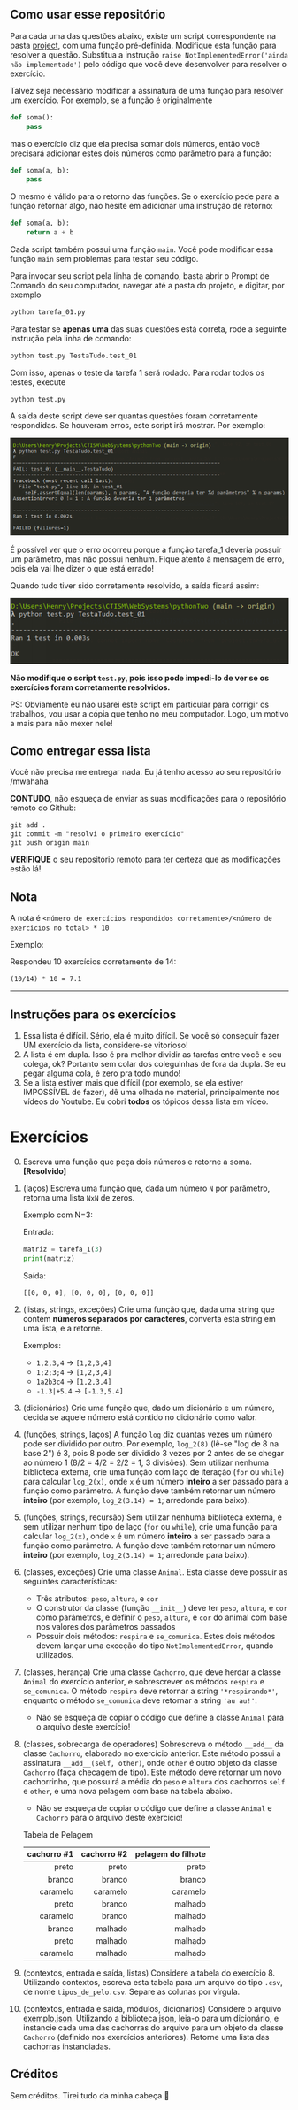 ## Como usar esse repositório

Para cada uma das questões abaixo, existe um script correspondente na pasta [project](project), com uma função pré-definida.
Modifique esta função para resolver a questão. Substitua a instrução `raise NotImplementedError('ainda não implementado')` 
pelo código que você deve desenvolver para resolver o exercício.

Talvez seja necessário modificar a assinatura de uma função para resolver um exercício. Por exemplo, se a função é 
originalmente

```python
def soma():
    pass
``` 

mas o exercício diz que ela precisa somar dois números, então você precisará adicionar estes dois números como parâmetro
para a função:

```python
def soma(a, b):
    pass
```

O mesmo é válido para o retorno das funções. Se o exercício pede para a função retornar algo, não hesite em adicionar uma
instrução de retorno:

```python
def soma(a, b):
    return a + b
```

Cada script também possui uma função `main`. Você pode modificar essa função `main` sem problemas para testar seu código.

Para invocar seu script pela linha de comando, basta abrir o Prompt de Comando do seu computador, navegar até a pasta do 
projeto, e digitar, por exemplo

```bash
python tarefa_01.py
```

Para testar se **apenas uma** das suas questões está correta, rode a seguinte instrução pela linha de comando:

```bash
python test.py TestaTudo.test_01
```

Com isso, apenas o teste da tarefa 1 será rodado. Para rodar todos os testes, execute

```
python test.py
```

A saída deste script deve ser quantas questões foram corretamente respondidas. Se houveram erros, este script irá mostrar.
Por exemplo:

![](images/errado.png)

É possível ver que o erro ocorreu porque a função tarefa_1 deveria possuir um parâmetro, mas não possui nenhum. Fique 
atento à mensagem de erro, pois ela vai lhe dizer o que está errado!

Quando tudo tiver sido corretamente resolvido, a saída ficará assim: 

![](images/correto.png)

**Não modifique o script `test.py`, pois isso pode impedi-lo de ver se os exercícios foram corretamente resolvidos.**

PS: Obviamente eu não usarei este script em particular para corrigir os trabalhos, vou usar a cópia que tenho no meu 
computador. Logo, um motivo a mais para não mexer nele!

## Como entregar essa lista

Você não precisa me entregar nada. Eu já tenho acesso ao seu repositório /mwahaha

**CONTUDO**, não esqueça de enviar as suas modificações para o repositório remoto do Github:

```
git add .
git commit -m "resolvi o primeiro exercício"
git push origin main
```

**VERIFIQUE** o seu repositório remoto para ter certeza que as modificações estão lá!

## Nota

A nota é `<número de exercícios respondidos corretamente>/<número de exercícios no total> * 10` 

Exemplo:

Respondeu 10 exercícios corretamente de 14:

```
(10/14) * 10 = 7.1 
```

--- 

## Instruções para os exercícios

1. Essa lista é difícil. Sério, ela é muito difícil. Se você só conseguir fazer UM exercício da lista, considere-se 
   vitorioso!
2. A lista é em dupla. Isso é pra melhor dividir as tarefas entre você e seu colega, ok? Portanto sem colar dos 
   coleguinhas de fora da dupla. Se eu pegar alguma cola, é zero pra todo mundo!
3. Se a lista estiver mais que difícil (por exemplo, se ela estiver IMPOSSÍVEL de fazer), dê uma olhada no material, 
   principalmente nos vídeos do Youtube. Eu cobri **todos** os tópicos dessa lista em vídeo.

# Exercícios

 0. Escreva uma função que peça dois números e retorne a soma. **[Resolvido]** 
  
 1. (laços) Escreva uma função que, dada um número `N` por parâmetro, retorna uma lista `NxN` de zeros.
    
    Exemplo com N=3:
    
    Entrada:
    
    ```python
    matriz = tarefa_1(3)
    print(matriz)
    ```
    
    Saída: 
    
    ```
    [[0, 0, 0], [0, 0, 0], [0, 0, 0]]
    ```
    
 2. (listas, strings, exceções) Crie uma função que, dada uma string que contém **números separados por caracteres**, 
    converta esta string em uma lista, e a retorne.
    
    Exemplos:
    
    * `1,2,3,4` -> `[1,2,3,4]`
    * `1;2;3;4` -> `[1,2,3,4]`
    * `1a2b3c4` -> `[1,2,3,4]`
    * `-1.3|+5.4` -> `[-1.3,5.4]`

 3. (dicionários) Crie uma função que, dado um dicionário e um número, decida se aquele número está contido no dicionário 
    como valor.
 4. (funções, strings, laços) A função `log` diz quantas vezes um número pode ser dividido por outro. Por exemplo, `log_2(8)` 
    (lê-se "log de 8 na base 2") é 3, pois 8 pode ser dividido 3 vezes por 2 antes de se chegar ao número 1 (8/2 = 4/2 = 
    2/2 = 1, 3 divisões). Sem utilizar nenhuma biblioteca externa, crie uma função com laço de iteração (`for` ou `while`) 
    para calcular `log_2(x)`, onde `x` é um número **inteiro** a ser passado para a função como parâmetro. A função deve 
    também retornar um número **inteiro** (por exemplo, `log_2(3.14) = 1`; arredonde para baixo).
 5. (funções, strings, recursão) Sem utilizar nenhuma biblioteca externa, e sem utilizar nenhum tipo de laço (`for` ou 
    `while`), crie uma função para calcular `log_2(x)`, onde `x` é um número **inteiro** a ser passado para a função 
    como parâmetro. A função deve também retornar um número **inteiro** (por exemplo, `log_2(3.14) = 1`; arredonde para baixo).
 6. (classes, exceções) Crie uma classe `Animal`. Esta classe deve possuir as seguintes características:
    * Três atributos: `peso`, `altura`, e `cor`
    * O construtor da classe (função `__init__`) deve ter `peso`, `altura`, e `cor` como parâmetros, e definir o `peso`, 
      `altura`, e `cor` do animal com base nos valores dos parâmetros passados
    * Possuir dois métodos: `respira` e `se_comunica`. Estes dois métodos devem lançar uma exceção do tipo `NotImplementedError`,
      quando utilizados.
 7. (classes, herança) Crie uma classe `Cachorro`, que deve herdar a classe `Animal` do exercício anterior, e sobrescrever
    os métodos `respira` e `se_comunica`. O método `respira` deve retornar a string `'*respirando*'`, enquanto o
    método `se_comunica` deve retornar a string `'au au!'`.
    * Não se esqueça de copiar o código que define a classe `Animal` para o arquivo deste exercício!
 8. (classes, sobrecarga de operadores) Sobrescreva o método `__add__` da classe `Cachorro`, elaborado no exercício 
    anterior. Este método possui a assinatura `__add__(self, other)`, onde `other` é outro objeto da classe `Cachorro`
    (faça checagem de tipo). Este método deve retornar um novo cachorrinho, que possuirá a média do `peso` e `altura`
    dos cachorros `self` e `other`, e uma nova pelagem com base na tabela abaixo.
    * Não se esqueça de copiar o código que define a classe `Animal` e `Cachorro` para o arquivo deste exercício!    

    Tabela de Pelagem
    
    | cachorro \#1  | cachorro \#2 | pelagem do filhote |
    |--------------:|-------------:|-------------------:|
    |         preto |        preto |              preto |
    |        branco |       branco |             branco |
    |      caramelo |     caramelo |           caramelo |
    |         preto |       branco |            malhado |
    |      caramelo |       branco |            malhado |
    |        branco |      malhado |            malhado |
    |         preto |      malhado |            malhado |
    |      caramelo |      malhado |            malhado |

 9. (contextos, entrada e saída, listas) Considere a tabela do exercício 8. Utilizando contextos, escreva esta tabela
    para um arquivo do tipo `.csv`, de nome `tipos_de_pelo.csv`. Separe as colunas por vírgula. 
10. (contextos, entrada e saída, módulos, dicionários) Considere o arquivo [exemplo.json](project/exemplo.json). 
    Utilizando a biblioteca [json](https://docs.python.org/3/library/json.html), leia-o para um dicionário, e instancie
    cada uma das cachorras do arquivo para um objeto da classe `Cachorro` (definido nos exercícios anteriores). Retorne
    uma lista das cachorras instanciadas.

## Créditos

Sem créditos. Tirei tudo da minha cabeça 🤯
